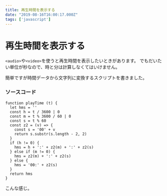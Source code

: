 ```yaml
---
title: 再生時間を表示する
date: "2019-08-16T16:00:17.000Z"
tags: ['javascript']
---
```


# 再生時間を表示する

`<audio>`や`<video>`を使うと再生時間を表示したいときがあります。 
でもだいたい単位が秒なので、時と分は計算しなくてはいけません。

簡単ですが時間データから文字列に変換するスクリプトを書きました。

### ソースコード

```javascript:title=<span>JavaScript</span>
function playTime (t) {
  let hms = ''
  const h = t / 3600 | 0
  const m = t % 3600 / 60 | 0
  const s = t % 60
  const z2 = (v) => {
    const s = '00' + v
    return s.substr(s.length - 2, 2)
  }
  if (h != 0) {
    hms = h + ':' + z2(m) + ':' + z2(s)
  } else if (m != 0) {
    hms = z2(m) + ':' + z2(s)
  } else {
    hms = '00:' + z2(s)
  }
  return hms
}
```

こんな感じ。